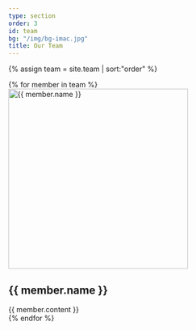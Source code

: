 ```yaml
---
type: section
order: 3
id: team
bg: "/img/bg-imac.jpg"
title: Our Team
---
```


{% assign team = site.team | sort:"order" %}

<div class="cleared">
{% for member in team %}
    <div class="col-2">
        <img src="{{ member.image }}" alt="{{ member.name }}" width="356" height="356">
        <h2>{{ member.name }}</h2>
        {{ member.content }}
    </div>
{% endfor %}
</div>
